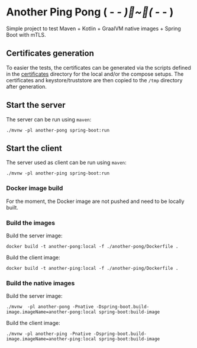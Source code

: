 # Another Ping Pong ( - _- )🏓~🏓( -_ - )

Simple project to test Maven + Kotlin + GraalVM native images + Spring Boot with mTLS.

## Certificates generation

To easier the tests, the certificates can be generated via the scripts defined in the [certificates](certificates)
directory for the local and/or the compose setups. The certificates and keystore/truststore are then copied to the
`/tmp` directory after generation.

## Start the server

The server can be run using `maven`:

```shell
./mvnw -pl another-pong spring-boot:run
```

## Start the client

The server used as client can be run using `maven`:

```shell
./mvnw -pl another-ping spring-boot:run
```

### Docker image build

For the moment, the Docker image are not pushed and need to be locally built.

### Build the images

Build the server image:

```shell
docker build -t another-pong:local -f ./another-pong/Dockerfile .
```

Build the client image:

```shell
docker build -t another-ping:local -f ./another-ping/Dockerfile .
```

### Build the native images

Build the server image:

```shell
./mvnw  -pl another-pong -Pnative -Dspring-boot.build-image.imageName=another-pong:local spring-boot:build-image
```

Build the client image:

```shell
./mvnw -pl another-ping -Pnative -Dspring-boot.build-image.imageName=another-ping:local spring-boot:build-image
```
